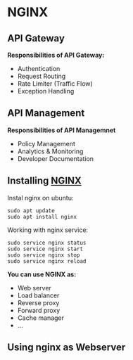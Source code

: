 # NGINX

## API Gateway

**Responsibilities of API Gateway:**
* Authentication
* Request Routing
* Rate Limiter (Traffic Flow)
* Exception Handling

## API Management

**Responsibilities of API Managemnet**
* Policy Management
* Analytics & Monitoring
* Developer Documentation

## Installing [NGINX](https://www.nginx.com)

Instal nginx on ubuntu:
```
sudo apt update
sudo apt install nginx
```

Working with nginx service:
```
sudo service nginx status
sudo service nginx start
sudo service nginx stop
sudo service nginx reload
```

**You can use NGINX as:**
* Web server
* Load balancer
* Reverse proxy
* Forward proxy
* Cache manager
* ...

## Using nginx as **Webserver**
